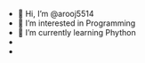 - 👋 Hi, I’m @arooj5514
- 👀 I’m interested in Programming
- 🌱 I’m currently learning Phython
- 
- 
<!---
arooj5514/arooj5514 is a ✨ special ✨ repository because its `README.md` (this file) appears on your GitHub profile.
You can click the Preview link to take a look at your changes.
--->
